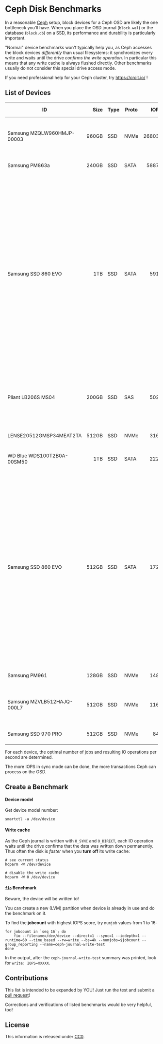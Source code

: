 Ceph Disk Benchmarks
====================

In a reasonable [Ceph](https://ceph.com/) setup, block devices for a Ceph OSD are likely the one bottleneck you'll have.
When you place the OSD journal (`block.wal`) or the database (`block.db`) on a SSD, its performance and durability is particularly important.

"Normal" device benchmarks won't typically help you, as Ceph accesses the block devices *differently* than usual filesystems: it synchronizes every write and waits until the drive *confirms the write operation*.
In particular this means that any write cache is always flushed directly. Other benchmarks usually do not consider this special drive access mode.

If you need professional help for your Ceph cluster, try https://croit.io/ !


## List of Devices

| ID                             | Size  | Type  | Proto |    IOPS | W-Cache |  #Jobs | Notes |
|--------------------------------|------:|-------|-------|--------:|---------|-------:|-------|
| Samsung MZQLW960HMJP-00003     | 960GB | SSD   | NVMe  |  268030 |       - |     16 | on IBM Power9, 1 job: 34090, then linear up to ~8 jobs |
| Samsung PM863a                 | 240GB | SSD   | SATA  |   58876 |     off |     10 | 1 job: 17983, then linear  |
| Samsung SSD 860 EVO            |   1TB | SSD   | SATA  |    5915 |       - |     15 | 1 IOPS=1033, 2 IOPS=1937, 3 IOPS=1889, 4 IOPS=2257, 5 IOPS=2477, 6 IOPS=2775, 7 IOPS=3218, 8 IOPS=3731, 9 IOPS=4196, 10 IOPS=4598, 11 IOPS=4879, 12 IOPS=5186, 13 IOPS=5410, 14 IOPS=5774, 15 IOPS=5915, 16 IOPS=5897 |
| Pliant LB206S MS04             | 200GB | SSD   | SAS   |    5028 |       - |      1 | 2 jobs: 2651, 2: 1277, 6: 1088, 7: 691, 8: 745, 9: 617, 10: 784 |
| LENSE20512GMSP34MEAT2TA        | 512GB | SSD   | NVMe  |    3164 |       - |      4 | 1 job: 1150, 2: 1588, 3: 2396, 5: 3008 |
| WD Blue WDS100T2B0A-00SM50     |   1TB | SSD   | SATA  |    2225 |     off |      2 | 1 job: 1751, 2: 2222, 3: 2225 |
| Samsung SSD 860 EVO            | 512GB | SSD   | SATA  |    1728 |       - |     14 | 1 IOPS=490, 2 IOPS=868, 3 IOPS=603, 4 IOPS=734, 5 IOPS=758, 6 IOPS=928, 7 IOPS=1027 8 IOPS=959, 9 IOPS=1085 10 IOPS=1249 11 IOPS=1372 12 IOPS=1429 13 IOPS=1659 14 IOPS=1728 15 IOPS=1602 16 IOPS=1338  |
| Samsung PM961                  | 128GB | SSD   | NVMe  |    1480 |       - |      1 | 2 jobs: 818, 3: 1092, 4: 525, 5: 569 |
| Samsung MZVLB512HAJQ-000L7     | 512GB | SSD   | NVMe  |    1164 |       - |     10 | 1 job: 384, 2: 771, 3: 603, 4: 715, 5: 786, 10: 1164 |
| Samsung SSD 970 PRO            | 512GB | SSD   | NVMe  |     840 |       - |      2 | 1 job: 456, 3: 817, 4: 782, 5: 785  |


For each device, the optimal number of jobs and resulting IO operations per second are determined.

The more IOPS in sync mode can be done, the more transactions Ceph can process on the OSD.


## Create a Benchmark

#### Device model

Get device model number:

```
smartctl -a /dev/device
```

#### Write cache

As the Ceph journal is written with `O_SYNC` and `O_DIRECT`, each IO operation waits until the drive confirms that the data was written down permanently.
Thus often the disk is *faster* when you **turn off** its write cache:

```
# see current status
hdparm -W /dev/device

# disable the write cache
hdparm -W 0 /dev/device
```

#### [`fio`](https://fio.readthedocs.io/en/latest/index.html) Benchmark

Beware, the device will be written to!

You can create a new (LVM) partition when device is already in use and do the benchmark on it.

To find the **jobcount** with highest IOPS score, try `numjob` values from 1 to 16:

```
for jobcount in `seq 16`; do
    fio --filename=/dev/device --direct=1 --sync=1 --iodepth=1 --runtime=60 --time_based --rw=write --bs=4k --numjobs=$jobcount --group_reporting --name=ceph-journal-write-test
done
```

In the output, after the `ceph-journal-write-test` summary was printed, look for `write: IOPS=XXXXX`.


## Contributions

This list is intended to be expanded by YOU! Just run the test and submit a [pull request](https://help.github.com/articles/creating-a-pull-request/)!

Corrections and verifications of listed benchmarks would be very helpful, too!


## License

This information is released under [CC0](http://creativecommons.org/publicdomain/zero/1.0/).
